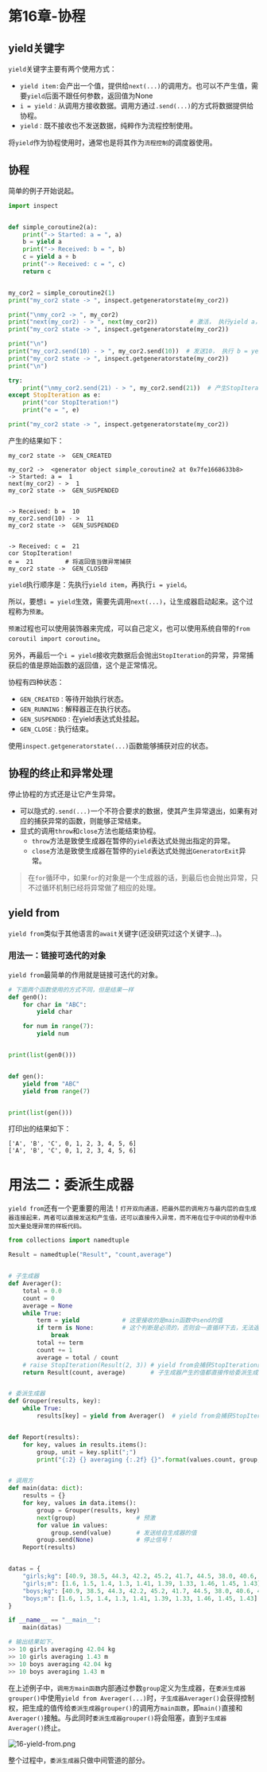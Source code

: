 # 第16章-协程

## yield关键字

`yield`关键字主要有两个使用方式：

- `yield item:`会产出一个值，提供给`next(...)`的调用方。也可以不产生值，需要`yield`后面不跟任何参数，返回值为None
- `i = yield：`从调用方接收数据。调用方通过`.send(...)`的方式将数据提供给协程。
- `yield：`既不接收也不发送数据，纯粹作为流程控制使用。

将`yield`作为协程使用时，通常也是将其作为`流程控制`的调度器使用。

## 协程

简单的例子开始说起。

```python
import inspect


def simple_coroutine2(a):
    print("-> Started: a = ", a)
    b = yield a
    print("-> Received: b = ", b)
    c = yield a + b
    print("-> Received: c = ", c)
    return c


my_cor2 = simple_coroutine2(1)
print("my_cor2 state -> ", inspect.getgeneratorstate(my_cor2))

print("\nmy_cor2 -> ", my_cor2)
print("next(my_cor2) - > ", next(my_cor2))         # 激活， 执行yield a，返回a的值。
print("my_cor2 state -> ", inspect.getgeneratorstate(my_cor2))

print("\n")
print("my_cor2.send(10) - > ", my_cor2.send(10))  # 发送10， 执行 b = yeild，打印 Recevied，执行 yield a + b， 返回 a + b 的结果，断住。
print("my_cor2 state -> ", inspect.getgeneratorstate(my_cor2))
print("\n")

try:
    print("\nmy_cor2.send(21) - > ", my_cor2.send(21))  # 产生StopIteration异常，并不会打印此内容
except StopIteration as e:
    print("cor StopIteration!")
    print("e = ", e)

print("my_cor2 state -> ", inspect.getgeneratorstate(my_cor2))
```

产生的结果如下：

```shell
my_cor2 state ->  GEN_CREATED

my_cor2 ->  <generator object simple_coroutine2 at 0x7fe1668633b8>
-> Started: a =  1
next(my_cor2) - >  1
my_cor2 state ->  GEN_SUSPENDED


-> Received: b =  10
my_cor2.send(10) - >  11
my_cor2 state ->  GEN_SUSPENDED


-> Received: c =  21
cor StopIteration!
e =  21         # 将返回值当做异常捕获
my_cor2 state ->  GEN_CLOSED
```

`yield`执行顺序是：先执行`yield item`，再执行`i = yield`。

所以，要想`i = yield`生效，需要先调用`next(...)`，让生成器启动起来。这个过程称为`预激`。

`预激`过程也可以使用装饰器来完成，可以自己定义，也可以使用系统自带的`from coroutil import coroutine`。

另外，再最后一个`i = yield`接收完数据后会抛出`StopIteration`的异常，异常捕获后的值是原始函数的返回值，这个是正常情况。

协程有四种状态：

- `GEN_CREATED：`等待开始执行状态。
- `GEN_RUNNING：`解释器正在执行状态。
- `GEN_SUSPENDED：`在yield表达式处挂起。
- `GEN_CLOSE：`执行结束。

使用`inspect.getgeneratorstate(...)`函数能够捕获对应的状态。

## 协程的终止和异常处理

停止协程的方式还是让它产生异常。

- 可以隐式的`.send(...)`一个不符合要求的数据，使其产生异常退出，如果有对应的捕获异常的函数，则能够正常结束。
- 显式的调用`throw`和`close`方法也能结束协程。
    - `throw`方法是致使生成器在暂停的`yield`表达式处抛出指定的异常。
    - `close`方法是致使生成器在暂停的`yield`表达式处抛出`GeneratorExit`异常。

> 在`for`循环中，如果`for`的对象是一个生成器的话，到最后也会抛出异常，只不过循环机制已经将异常做了相应的处理。

## yield from

`yield from`类似于其他语言的`await`关键字(还没研究过这个关键字...)。

### 用法一：链接可迭代的对象

`yield from`最简单的作用就是链接可迭代的对象。

```python
# 下面两个函数使用的方式不同，但是结果一样
def gen0():
    for char in "ABC":
        yield char

    for num in range(7):
        yield num


print(list(gen0()))


def gen():
    yield from "ABC"
    yield from range(7)


print(list(gen()))
```

打印出的结果如下：

```shell
['A', 'B', 'C', 0, 1, 2, 3, 4, 5, 6]
['A', 'B', 'C', 0, 1, 2, 3, 4, 5, 6]
```

# 用法二：委派生成器

`yield from`还有一个更重要的用法！`打开双向通道，把最外层的调用方与最内层的自生成器连接起来，两者可以直接发送和产生值，还可以直接传入异常，而不用在位于中间的协程中添加大量处理异常的样板代码。`

```python
from collections import namedtuple

Result = namedtuple("Result", "count,average")


# 子生成器
def Averager():
    total = 0.0
    count = 0
    average = None
    while True:
        term = yield            # 这里接收的是main函数中send的值
        if term is None:        # 这个判断是必须的，否则会一直循环下去，无法返回
            break
        total += term
        count += 1
        average = total / count
    # raise StopIteration(Result(2, 3)) # yield from会捕获StopIteration的第一个参数当做返回值
    return Result(count, average)       # 子生成器产生的值都直接传给委派生成器的调用方，即main函数


# 委派生成器
def Grouper(results, key):
    while True:
        results[key] = yield from Averager()  # yield from会捕获StopIteration的第一个参数当做返回值，即results[key]=StopIteration[0]


def Report(results):
    for key, values in results.items():
        group, unit = key.split(";")
        print("{:2} {} averaging {:.2f} {}".format(values.count, group, values.average, unit))


# 调用方
def main(data: dict):
    results = {}
    for key, values in data.items():
        group = Grouper(results, key)
        next(group)                 # 预激
        for value in values:
            group.send(value)       # 发送给自生成器的值
        group.send(None)            # 停止信号！
    Report(results)


datas = {
    "girls;kg": [40.9, 38.5, 44.3, 42.2, 45.2, 41.7, 44.5, 38.0, 40.6, 44.5],
    "girls;m": [1.6, 1.5, 1.4, 1.3, 1.41, 1.39, 1.33, 1.46, 1.45, 1.43],
    "boys;kg": [40.9, 38.5, 44.3, 42.2, 45.2, 41.7, 44.5, 38.0, 40.6, 44.5],
    "boys;m": [1.6, 1.5, 1.4, 1.3, 1.41, 1.39, 1.33, 1.46, 1.45, 1.43]
}

if __name__ == "__main__":
    main(datas)

# 输出结果如下。
>> 10 girls averaging 42.04 kg
>> 10 girls averaging 1.43 m
>> 10 boys averaging 42.04 kg
>> 10 boys averaging 1.43 m
```

在上述例子中，`调用方main函数`内部通过参数`group`定义为生成器，在`委派生成器grouper()`中使用`yield from Averager(...)`时，`子生成器Averager()`会获得控制权，把生成的值传给`委派生成器grouper()`的调用方`main函数`，即`main()`直接和`Averager()`接触。与此同时`委派生成器grouper()`将会阻塞，直到`子生成器Averager()`终止。

![16-yield-from.png](/Image/Books/ProfessionBooks/流畅的Python/16-yield-from.png)

整个过程中，`委派生成器`只做中间管道的部分。